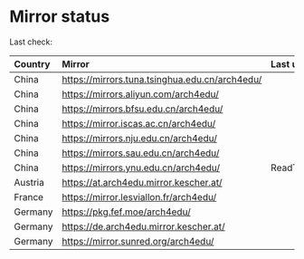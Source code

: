 <script src="./time.js"></script>
# Mirror status
Last check: <script type="text/javascript">localize(1683001253.0247695);</script>

|Country|Mirror|Last update|
|:------|:-----|:----------|
|China|https://mirrors.tuna.tsinghua.edu.cn/arch4edu/|<script type="text/javascript">localize(1682879263);</script>|
|China|https://mirrors.aliyun.com/arch4edu/|<script type="text/javascript">localize(1682879263);</script>|
|China|https://mirrors.bfsu.edu.cn/arch4edu/|<script type="text/javascript">localize(1682879263);</script>|
|China|https://mirror.iscas.ac.cn/arch4edu/|<script type="text/javascript">localize(1682879263);</script>|
|China|https://mirrors.nju.edu.cn/arch4edu/|<script type="text/javascript">localize(1682879263);</script>|
|China|https://mirrors.sau.edu.cn/arch4edu/|<script type="text/javascript">localize(1673850842);</script>|
|China|https://mirrors.ynu.edu.cn/arch4edu/|ReadTimeout|
|Austria|https://at.arch4edu.mirror.kescher.at/|<script type="text/javascript">localize(1682879263);</script>|
|France|https://mirror.lesviallon.fr/arch4edu/|<script type="text/javascript">localize(1682879263);</script>|
|Germany|https://pkg.fef.moe/arch4edu/|<script type="text/javascript">localize(1682879263);</script>|
|Germany|https://de.arch4edu.mirror.kescher.at/|<script type="text/javascript">localize(1682879263);</script>|
|Germany|https://mirror.sunred.org/arch4edu/|<script type="text/javascript">localize(1682879263);</script>|

<script src="./tablefilter/tablefilter.js"></script>
<script src="./table.js"></script>